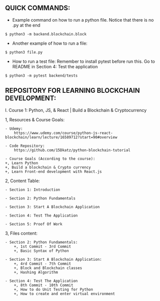## QUICK COMMANDS:

- Example command on how to run a python file.
  Notice that there is no .py at the end

`$ python3 -m backend.blockchain.block`

- Another example of how to run a file:

`$ python3 file.py`

- How to run a test file:
  Remember to install pytest before run this.
  Go to README in Section 4: Test the application

`$ python3 -m pytest backend/tests`

## REPOSITORY FOR LEARNING BLOCKCHAIN DEVELOPMENT:

I. Course 1: Python, JS, & React | Build a Blockchain & Cryptocurrency

1, Resources & Course Goals:

    - Udemy:
        https://www.udemy.com/course/python-js-react-blockchain/learn/lecture/16589712?start=90#overview

    - Code Repository:
        https://github.com/15Dkatz/python-blockchain-tutorial

    - Course Goals (According to the course):
    +, Learn Python
    +, Build a blockchain & Crypto currency
    +, Learn Front-end development with React.js

2, Content Table:

    - Section 1: Introduction

    - Section 2: Python Fundamentals

    - Section 3: Start A Blockchain Application

    - Section 4: Test The Application

    - Section 5: Proof Of Work

3, Files content:

    - Section 2: Python Fundamentals:
        +, 1st Commit - 3rd Commit
        +, Basic Syntax of Python

    - Section 3: Start A Blockchain Application:
        +, 4rd Commit - 7th Commit
        +, Block and Blockchain classes
        +, Hashing Algorithm

    - Section 4: Test The Application
        +, 8th Commit - 10th Commit
        +, How to do Unit Testing for Python
        +, How to create and enter virtual environment
